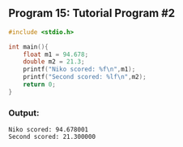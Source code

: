 ## Program 15: Tutorial Program #2
```c 
#include <stdio.h>

int main(){
    float m1 = 94.678;
    double m2 = 21.3;
    printf("Niko scored: %f\n",m1);
    printf("Second scored: %lf\n",m2);
    return 0;
}
```

### Output:
```
Niko scored: 94.678001
Second scored: 21.300000
```


